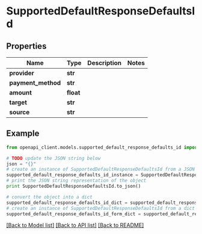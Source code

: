# SupportedDefaultResponseDefaultsId


## Properties
Name | Type | Description | Notes
------------ | ------------- | ------------- | -------------
**provider** | **str** |  | 
**payment_method** | **str** |  | 
**amount** | **float** |  | 
**target** | **str** |  | 
**source** | **str** |  | 

## Example

```python
from openapi_client.models.supported_default_response_defaults_id import SupportedDefaultResponseDefaultsId

# TODO update the JSON string below
json = "{}"
# create an instance of SupportedDefaultResponseDefaultsId from a JSON string
supported_default_response_defaults_id_instance = SupportedDefaultResponseDefaultsId.from_json(json)
# print the JSON string representation of the object
print SupportedDefaultResponseDefaultsId.to_json()

# convert the object into a dict
supported_default_response_defaults_id_dict = supported_default_response_defaults_id_instance.to_dict()
# create an instance of SupportedDefaultResponseDefaultsId from a dict
supported_default_response_defaults_id_form_dict = supported_default_response_defaults_id.from_dict(supported_default_response_defaults_id_dict)
```
[[Back to Model list]](../README.md#documentation-for-models) [[Back to API list]](../README.md#documentation-for-api-endpoints) [[Back to README]](../README.md)


